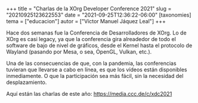 +++
title = "Charlas de la XOrg Developer Conference 2021"
slug = "20210925123622553"
date = "2021-09-25T12:36:22-06:00"
[taxonomies]
tema = ["educacion"]
autor = ["Víctor Manuel Jáquez Leal"]
+++

Hace dos semanas fue la Conferencia de Desarrolladores de XOrg. Lo de
XOrg es casi legacy, ya que la conferencia gira alreadedor de todo el
software de bajo de nivel de gráficos, desde el Kernel hasta el
protocolo de Wayland (pasando por Mesa, o sea, OpenGL, Vulkan, etc.).

Una de las consecuencias de que, con la pandemia, las conferencias
tuvieran que llevarse a cabo en línea, es que los vídeos están
disponibles inmediamente. O que la participación sea más fácil, sin la
necesidad del desplazamiento.

Aquí están las charlas de este año: <https://media.ccc.de/c/xdc2021>
